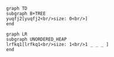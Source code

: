 ```mermaid
graph TD
subgraph B+TREE
yuqfj2[yuqfj2<br/>size: 0<br/>]
end
```
```mermaid
graph LR
subgraph UNORDERED_HEAP
lrfkq1[lrfkq1<br/>size: 1<br/>1 _ _ _ ]
end
```
